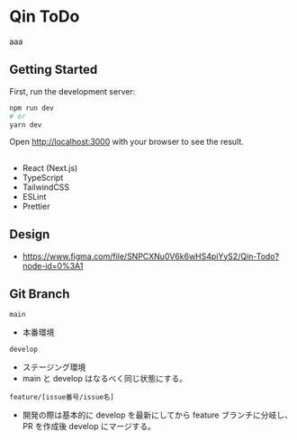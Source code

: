 # Qin ToDo

aaa

## Getting Started

First, run the development server:

```bash
npm run dev
# or
yarn dev
```

Open [http://localhost:3000](http://localhost:3000) with your browser to see the result.

##

- React (Next.js)
- TypeScript
- TailwindCSS
- ESLint
- Prettier

## Design

- https://www.figma.com/file/SNPCXNu0V6k6wHS4piYyS2/Qin-Todo?node-id=0%3A1

## Git Branch

`main`

- 本番環境

`develop`

- ステージング環境
- main と develop はなるべく同じ状態にする。

`feature/[issue番号/issue名]`

- 開発の際は基本的に develop を最新にしてから feature ブランチに分岐し、PR を作成後 develop にマージする。

